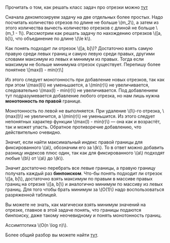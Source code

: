 Прочитать о том, как решать класс задач про отрезки можно [тут](../tasks/task-about-segments.html)

Сначала декомпозируем задачу на две отдельных более простых. Надо посчитать количество отрезов по длине не больше \\(m_2\\), а затем из этого количества вычесть количество отрезков с длиной не больше \\(m_1 - 1\\). Рассмотрим как решать задачу по нахождению отрезков \\([a, b]\\), что объединение по длине \\(\le k\\).

Как понять подходит ли отрезок \\([a, b]\\)? Достаточно взять самую правую среди левых границ и самую левую среди правых, другими словами максимум из левых и минимум из правых. Тогда если максимум не больше минимума отрезок существует. Перепишу более понятнее \\[max(l) - min(r)\\]

Из этого следует монотонность при добавление новых отрезков, так как при этом \\(max(l)\\) не уменьшается, а \\(min(r)\\) не увеличивается, следовательно \\(max(l) - min(r)\\) не увеличивается. Под добавлением тут подразумевается добавление любого отрезка, но нам лишь нужна **монотонность по правой** границе.

Монотонность по левой не выполняется. При удаление \\(l\\)-го отрезка, \\(max(l)\\) не увеличится, а \\(min(r)\\) не уменьшится. Из этого следует непонятных характер функции \\(max(l) - min(r)\\) &mdash; она как и возрастёт, так и может упасть. Обратное противоречие добавлению, что действительно очевидно.

Значит, если найти максимальный индекс правой границы для фиксированного \\(a\\), обозначим его за \\(k\\). То в ответ можно добавить разницу индексов плюс один, так как для фиксированного \\(a\\) подходят любые \\(b\\) от \\(a\\) до \\(k\\).

Значит достаточно перебрать все левые границы, а правую границу получать каждый раз **бинпоиском**. Что-бы понять подходит ли отрезок \\([a, b]\\), достаточно взять максимум по правым в массиве правых границ на отрезке \\([a, b]\\) и аналогично минимум по массиву из левых границ. Для того чтобы брать минимум за \\(O(1)\\) надо воспользоваться разряженной таблицей.

Вы можете не знать, как магически взять минимум значений на отрезке, главное в этой задаче понять, что границы подаются бинпоиску,  даже такому неочевидному и понять монотонность границ.

Ассимптотика \\(O(n \log n)\\).

Более общий разбор вы можете найти [тут](https://neerc.ifmo.ru/school/io/archive/20220129/tutorial-20220129-individual.pdf).